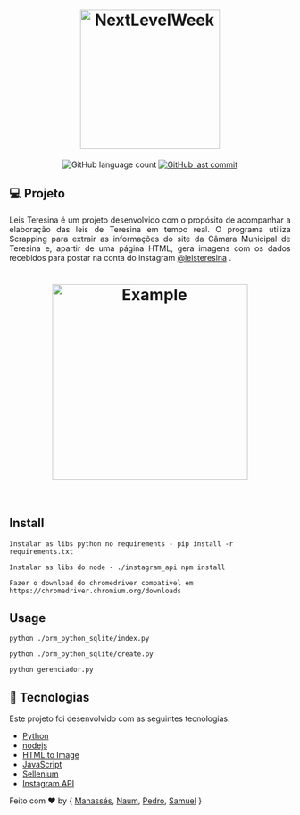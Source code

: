 <h1 align="center">
    <img alt="NextLevelWeek" title="#NextLevelWeek" src="https://i.imgur.com/PEmjwkD.jpeg" width="250px" />
</h1>


<p align="center">
  <img alt="GitHub language count" src="https://img.shields.io/github/languages/count/SamuelSSan28/Camara_bot?color=%2304D361">


  <a href="https://github.com/SamuelSSan28/Camara_bot/commits/master">
    <img alt="GitHub last commit" src="https://img.shields.io/github/last-commit/SamuelSSan28/Camara_bot">
  </a>

</p>

## 💻 Projeto
<p align="justify">
Leis Teresina é um projeto desenvolvido com o propósito de acompanhar a elaboração das leis de Teresina em tempo real. O programa utiliza Scrapping para extrair as informações do site da Câmara Municipal de Teresina e, apartir de uma página HTML, gera imagens com os dados recebidos para postar na conta do instagram <a href=https://www.instagram.com/leisteresina>@leisteresina</a> .
</p>
<div align="center">
<h1 align="center">
 <img alt="Example" title="Home" src="https://i.imgur.com/a520YRh.jpg" width="350px" height="350px"/>
</h1>
</div>

<br />

## Install 

```
Instalar as libs python no requirements - pip install -r requirements.txt

Instalar as libs do node - ./instagram_api npm install

Fazer o download do chromedriver compativel em https://chromedriver.chromium.org/downloads
```
## Usage

```
python ./orm_python_sqlite/index.py

python ./orm_python_sqlite/create.py

python gerenciador.py

```

## :rocket: Tecnologias

Este projeto foi desenvolvido com as seguintes tecnologias:
- [Python][Python]
- [nodejs][nodejs]
- [HTML to Image][HTML to Image]
- [JavaScript][JavaScript]
- [Sellenium][Sellenium]
- [Instagram API][Instagram API]


Feito com ♥ by { [Manassés][Manassés], [Naum][Naum], [Pedro][Pedro], [Samuel][Samuel] }

[nodejs]: https://nodejs.org/
[HTML to Image]: https://github.com/frinyvonnick/node-html-to-image
[Python]: https://www.python.org/
[JavaScript]: https://www.javascript.com/
[Sellenium]: https://www.selenium.dev/
[Instagram API]: https://github.com/jlobos/instagram-web-api
[Manassés]: https://github.com/manassesss
[Naum]: https://github.com/NaumCS
[Pedro]: https://github.com/PedroLucca
[Samuel]: https://github.com/SamuelSSan28
